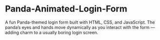 # Panda-Animated-Login-Form
A fun Panda-themed login form built with HTML, CSS, and JavaScript. The panda’s eyes and hands move dynamically as you interact with the form — adding charm to a usually boring login screen.
